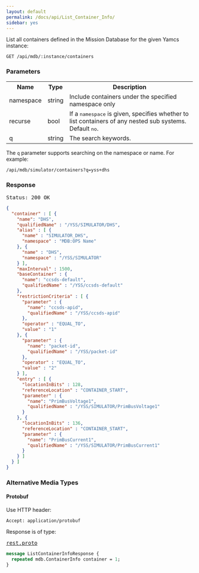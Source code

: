 ```yaml
---
layout: default
permalink: /docs/api/List_Container_Info/
sidebar: yes
---
```


List all containers defined in the Mission Database for the given Yamcs instance:

    GET /api/mdb/:instance/containers

### Parameters

<table class="inline">
  <tr>
    <th>Name</th>
    <th>Type</th>
    <th>Description</th>
  </tr>
  <tr>
    <td class="code">namespace</td>
    <td class="code">string</td>
    <td>Include containers under the specified namespace only</td>
  </tr>
  <tr>
    <td class="code">recurse</td>
    <td class="code">bool</td>
    <td>If a <tt>namespace</tt> is given, specifies whether to list containers of any nested sub systems. Default <tt>no</tt>.</td>
  </tr>
  <tr>
    <td class="code">q</td>
    <td class="code">string</td>
    <td>The search keywords.</td>
  </tr>
</table>

The `q` parameter supports searching on the namespace or name. For example:

    /api/mdb/simulator/containers?q=yss+dhs


### Response

<pre class="header">Status: 200 OK</pre>
```json
{
  "container" : [ {
    "name": "DHS",
    "qualifiedName" : "/YSS/SIMULATOR/DHS",
    "alias" : [ {
      "name" : "SIMULATOR_DHS",
      "namespace" : "MDB:OPS Name"
    }, {
      "name" : "DHS",
      "namespace" : "/YSS/SIMULATOR"
    } ],
    "maxInterval" : 1500,
    "baseContainer" : {
      "name": "ccsds-default",
      "qualifiedName" : "/YSS/ccsds-default"
    },
    "restrictionCriteria" : [ {
      "parameter" : {
        "name": "ccsds-apid",
        "qualifiedName" : "/YSS/ccsds-apid"
      },
      "operator" : "EQUAL_TO",
      "value" : "1"
    }, {
      "parameter" : {
        "name": "packet-id",
        "qualifiedName" : "/YSS/packet-id"
      },
      "operator" : "EQUAL_TO",
      "value" : "2"
    } ],
    "entry" : [ {
      "locationInBits" : 128,
      "referenceLocation" : "CONTAINER_START",
      "parameter" : {
        "name": "PrimBusVoltage1",
        "qualifiedName" : "/YSS/SIMULATOR/PrimBusVoltage1"
      }
    }, {
      "locationInBits" : 136,
      "referenceLocation" : "CONTAINER_START",
      "parameter" : {
        "name": "PrimBusCurrent1",
        "qualifiedName" : "/YSS/SIMULATOR/PrimBusCurrent1"
      }
    } ]
  } ]
}
```


### Alternative Media Types

#### Protobuf

Use HTTP header:

    Accept: application/protobuf
    
Response is of type:

<pre class="r header"><a href="/docs/api/rest.proto/">rest.proto</a></pre>

```proto
message ListContainerInfoResponse {
  repeated mdb.ContainerInfo container = 1;
}
```
